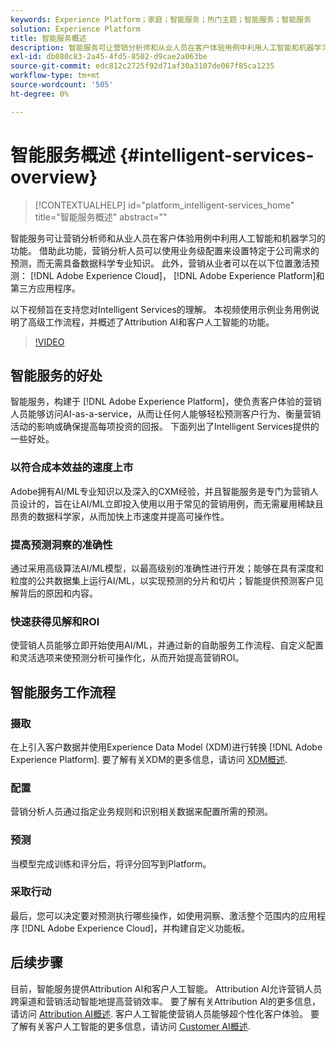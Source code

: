 ```yaml
---
keywords: Experience Platform；家庭；智能服务；热门主题；智能服务；智能服务
solution: Experience Platform
title: 智能服务概述
description: 智能服务可让营销分析师和从业人员在客户体验用例中利用人工智能和机器学习的功能。 借助此功能，营销分析人员可以使用业务级配置来设置特定于公司需求的预测，而无需具备数据科学专业知识。 此外，营销从业者可以在Adobe Experience Cloud、Adobe Experience Platform和第三方应用程序中激活预测。
exl-id: db080c83-2a45-4fd5-8502-d9cae2a063be
source-git-commit: edc812c2725f92d71af30a3107de067f85ca1235
workflow-type: tm+mt
source-wordcount: '505'
ht-degree: 0%

---
```


# 智能服务概述 {#intelligent-services-overview}

>[!CONTEXTUALHELP]
>id="platform_intelligent-services_home"
>title="智能服务概述"
>abstract=""

智能服务可让营销分析师和从业人员在客户体验用例中利用人工智能和机器学习的功能。 借助此功能，营销分析人员可以使用业务级配置来设置特定于公司需求的预测，而无需具备数据科学专业知识。 此外，营销从业者可以在以下位置激活预测： [!DNL Adobe Experience Cloud]， [!DNL Adobe Experience Platform]和第三方应用程序。

以下视频旨在支持您对Intelligent Services的理解。 本视频使用示例业务用例说明了高级工作流程，并概述了Attribution AI和客户人工智能的功能。

>[!VIDEO](https://video.tv.adobe.com/v/32654?learn=on&quality=12)

## 智能服务的好处

智能服务，构建于 [!DNL Adobe Experience Platform]，使负责客户体验的营销人员能够访问AI-as-a-service，从而让任何人能够轻松预测客户行为、衡量营销活动的影响或确保提高每项投资的回报。 下面列出了Intelligent Services提供的一些好处。

### 以符合成本效益的速度上市

Adobe拥有AI/ML专业知识以及深入的CXM经验，并且智能服务是专门为营销人员设计的，旨在让AI/ML立即投入使用以用于常见的营销用例，而无需雇用稀缺且昂贵的数据科学家，从而加快上市速度并提高可操作性。

### 提高预测洞察的准确性

通过采用高级算法AI/ML模型，以最高级别的准确性进行开发；能够在具有深度和粒度的公共数据集上运行AI/ML，以实现预测的分片和切片；智能提供预测客户见解背后的原因和内容。

### 快速获得见解和ROI

使营销人员能够立即开始使用AI/ML，并通过新的自助服务工作流程、自定义配置和灵活选项来使预测分析可操作化，从而开始提高营销ROI。

## 智能服务工作流程

### 摄取

在上引入客户数据并使用Experience Data Model (XDM)进行转换 [!DNL Adobe Experience Platform]. 要了解有关XDM的更多信息，请访问 [XDM概述](../xdm/home.md).

### 配置

营销分析人员通过指定业务规则和识别相关数据来配置所需的预测。

### 预测

当模型完成训练和评分后，将评分回写到Platform。

### 采取行动

最后，您可以决定要对预测执行哪些操作，如使用洞察、激活整个范围内的应用程序 [!DNL Adobe Experience Cloud]，并构建自定义功能板。

## 后续步骤

目前，智能服务提供Attribution AI和客户人工智能。 Attribution AI允许营销人员跨渠道和营销活动智能地提高营销效率。 要了解有关Attribution AI的更多信息，请访问 [Attribution AI概述](./attribution-ai/overview.md). 客户人工智能使营销人员能够超个性化客户体验。 要了解有关客户人工智能的更多信息，请访问 [Customer AI概述](./customer-ai/overview.md).
